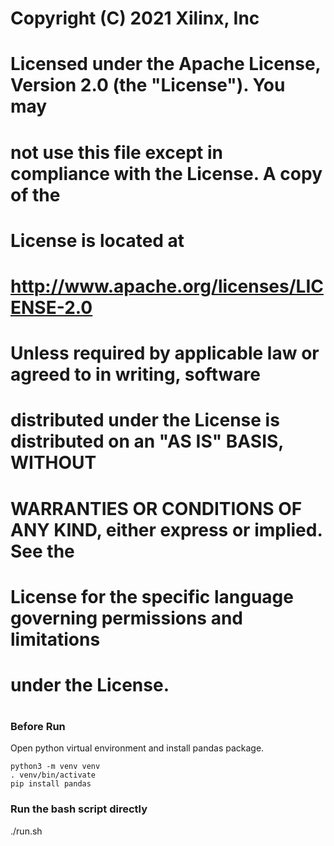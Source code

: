 # Copyright (C) 2021 Xilinx, Inc
#
# Licensed under the Apache License, Version 2.0 (the "License"). You may
# not use this file except in compliance with the License. A copy of the
# License is located at
#
#     http://www.apache.org/licenses/LICENSE-2.0
#
# Unless required by applicable law or agreed to in writing, software
# distributed under the License is distributed on an "AS IS" BASIS, WITHOUT
# WARRANTIES OR CONDITIONS OF ANY KIND, either express or implied. See the
# License for the specific language governing permissions and limitations
# under the License.
#


### Before Run
Open python virtual environment and install pandas package.
```
python3 -m venv venv
. venv/bin/activate
pip install pandas
```

### Run the bash script directly
./run.sh
